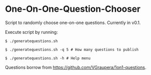 # One-On-One-Question-Chooser
Script to randomly choose one-on-one questions. Currently in v0.1.

Execute script by running:
```
$ ./generatequestions.sh

$ ./generatequestions.sh -q 5 # How many questions to publish

$ ./generatequestions.sh -h # Help menu
```

Questions borrow from https://github.com/VGraupera/1on1-questions.
